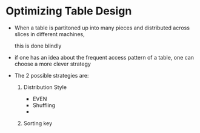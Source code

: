 # Optimizing Table Design



- When a table is partitoned up into many pieces and distributed across slices in different machines, 

  this is done blindly

- if one has an idea about the frequent access pattern of a table, one can choose a more clever strategy

- The 2 possible strategies are:

  1. Distribution Style
     - EVEN 
     - Shuffling
     - 

  2. Sorting key